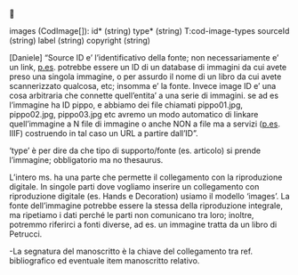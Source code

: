 🚧 

images (CodImage[]):
id* (string)
type* (string) T:cod-image-types
sourceId (string)
label (string)
copyright (string)


[Daniele] “Source ID e’ l’identificativo della fonte; non necessariamente e’ un link, [p.es](http://p.es/). potrebbe essere un ID di un database di immagini da cui avete preso una singola immagine, o per assurdo il nome di un libro da cui avete scannerizzato qualcosa, etc; insomma e’ la fonte. Invece image ID e’ una cosa arbitraria che connette quell’entita’ a una serie di immagini. se ad es l’immagine ha ID pippo, e abbiamo dei file chiamati pippo01.jpg, pippo02.jpg, pippo03.jpg etc avremo un modo automatico di linkare quell’immagine a N file di immagine o anche NON a file ma a servizi ([p.es](http://p.es/). IIIF) costruendo in tal caso un URL a partire dall’ID”. 

‘type’ è per dire da che tipo di supporto/fonte (es. articolo) si prende l’immagine; obbligatorio ma no thesaurus.

L’intero ms. ha una parte che permette il collegamento con la riproduzione digitale. In singole parti dove vogliamo inserire un collegamento con riproduzione digitale (es. Hands e Decoration) usiamo il modello ‘images’. La fonte dell’immagine potrebbe essere la stessa della riproduzione integrale, ma ripetiamo i dati perché le parti non comunicano tra loro; inoltre, potremmo riferirci a fonti diverse, ad es. un immagine tratta da un libro di Petrucci.


-La segnatura del manoscritto è la chiave del collegamento tra ref. bibliografico ed eventuale item manoscritto relativo.

